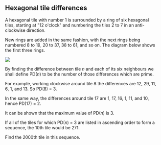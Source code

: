 ## Hexagonal tile differences



A hexagonal tile with number $1$ is surrounded by a ring of six hexagonal tiles, starting at "$12$ o'clock" and numbering the tiles $2$ to $7$ in an anti-clockwise direction.

New rings are added in the same fashion, with the next rings being numbered $8$ to $19$, $20$ to $37$, $38$ to $61$, and so on. The diagram below shows the first three rings.

![](https://projecteuler.net/project/images/p128.png)

By finding the difference between tile $n$ and each of its six neighbours we shall define PD($n$) to be the number of those differences which are prime.

For example, working clockwise around tile $8$ the differences are $12$, $29$, $11$, $6$, $1$, and $13$. So PD($8$) = $3$.

In the same way, the differences around tile $17$ are $1$, $17$, $16$, $1$, $11$, and $10$, hence PD($17$) = $2$.

It can be shown that the maximum value of PD($n$) is $3$.

If all of the tiles for which PD($n$) = $3$ are listed in ascending order to form a sequence, the $10$th tile would be $271$.

Find the $2000$th tile in this sequence.

